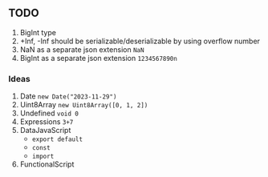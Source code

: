 ## TODO

1. BigInt type
2. +Inf, -Inf should be serializable/deserializable by using overflow number
3. NaN as a separate json extension `NaN`
4. BigInt as a separate json extension `1234567890n`

### Ideas

1. Date `new Date("2023-11-29")`
2. Uint8Array `new Uint8Array([0, 1, 2])`
3. Undefined `void 0`
4. Expressions `3+7`
5. DataJavaScript
    - `export default`
    - `const`
    - `import`
6. FunctionalScript